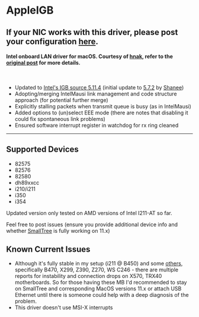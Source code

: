 # AppleIGB

## If your NIC works with this driver, please post your configuration [here](https://github.com/donatengit/AppleIGB/discussions/6).

#### Intel onboard LAN driver for macOS. Courtesy of [hnak](https://www.insanelymac.com/forum/profile/228503-hnak/?wr=eyJhcHAiOiJmb3J1bXMiLCJtb2R1bGUiOiJmb3J1bXMtY29tbWVudCIsImlkXzEiOjI3MzA3MywiaWRfMiI6MTc3NTc1Mn0=), refer to the [original post](https://www.insanelymac.com/forum/topic/273073-appleigbkext/) for more details.
<br />

  - Updated to [Intel's IGB source 5.11.4](https://www.intel.com/content/www/us/en/download/14098/intel-network-adapter-driver-for-82575-6-82580-i350-and-i210-211-based-gigabit-network-connections-for-linux.html) (initial update to [5.7.2](https://www.intel.com/content/www/us/en/download/14098/13663/intel-network-adapter-driver-for-82575-6-82580-i350-and-i210-211-based-gigabit-network-connections-for-linux.html) by [Shanee](https://github.com/Shaneee))
 - Adopting/merging IntelMausi link management and code structure approach (for potential further merge)
 - Explicitly stalling packets when transmit queue is busy (as in IntelMausi)
  - Added options to (un)select EEE mode (there are notes that disabling it could fix spontaneous link problems)
 - Ensured software interrupt register in watchdog for rx ring cleaned

<hr />

## Supported Devices

 - 82575
 - 82576
 - 82580
 - dh89xxcc
 - i210/i211
 - i350
 - i354

Updated version only tested on AMD versions of Intel I211-AT so far. 

Feel free to post issues (ensure you provide additional device info and whether [SmallTree](https://github.com/khronokernel/SmallTree-I211-AT-patch) is fully working on 11.x)

## Known Current Issues

 - Although it's fully stable in my setup (i211 @ B450) and some [others](https://github.com/donatengit/AppleIGB/discussions/6), specifically B470, X299, Z390, Z270, WS C246 - there are multiple reports for instability and connection drops on X570, TRX40 motherboards. So for those having these MB I'd recommended to stay on SmallTree and corresponding MacOS versions 11.x or attach USB Ethernet until there is someone could help with a deep diagnosis of the problem.
 - This driver doesn't use MSI-X interrupts
